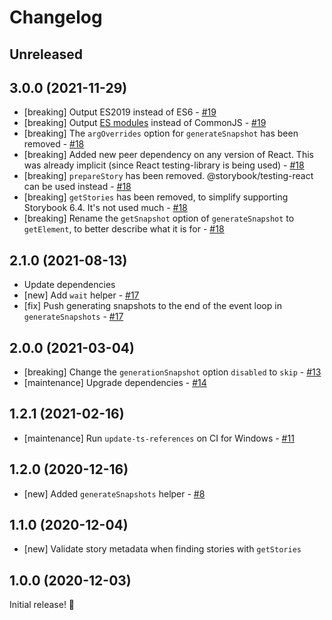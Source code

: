 # Changelog

## Unreleased

## 3.0.0 (2021-11-29)

- [breaking] Output ES2019 instead of ES6 - [#19](https://github.com/chanzuckerberg/frontend-libs/pull/19)
- [breaking] Output [ES modules](https://nodejs.org/api/esm.html) instead of CommonJS - [#19](https://github.com/chanzuckerberg/frontend-libs/pull/19)
- [breaking] The `argOverrides` option for `generateSnapshot` has been removed - [#18](https://github.com/chanzuckerberg/frontend-libs/pull/18)
- [breaking] Added new peer dependency on any version of React. This was already implicit (since React testing-library is being used) - [#18](https://github.com/chanzuckerberg/frontend-libs/pull/18)
- [breaking] `prepareStory` has been removed. @storybook/testing-react can be used instead - [#18](https://github.com/chanzuckerberg/frontend-libs/pull/18)
- [breaking] `getStories` has been removed, to simplify supporting Storybook 6.4. It's not used much - [#18](https://github.com/chanzuckerberg/frontend-libs/pull/18)
- [breaking] Rename the `getSnapshot` option of `generateSnapshot` to `getElement`, to better describe what it is for - [#18](https://github.com/chanzuckerberg/frontend-libs/pull/18)

## 2.1.0 (2021-08-13)
- Update dependencies
- [new] Add `wait` helper - [#17](https://github.com/chanzuckerberg/frontend-libs/pull/17)
- [fix] Push generating snapshots to the end of the event loop in `generateSnapshots` - [#17](https://github.com/chanzuckerberg/frontend-libs/pull/17)

## 2.0.0 (2021-03-04)

- [breaking] Change the `generationSnapshot` option `disabled` to `skip` - [#13](https://github.com/chanzuckerberg/frontend-libs/pull/13)
- [maintenance] Upgrade dependencies - [#14](https://github.com/chanzuckerberg/frontend-libs/pull/14)

## 1.2.1 (2021-02-16)

- [maintenance] Run `update-ts-references` on CI for Windows - [#11](https://github.com/chanzuckerberg/frontend-libs/pull/11)

## 1.2.0 (2020-12-16)

- [new] Added `generateSnapshots` helper - [#8](https://github.com/chanzuckerberg/frontend-libs/pull/8)

## 1.1.0 (2020-12-04)

- [new] Validate story metadata when finding stories with `getStories`

## 1.0.0 (2020-12-03)

Initial release! 🎉
